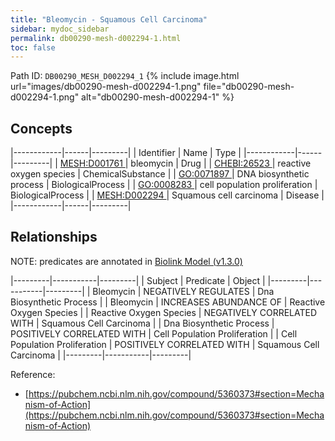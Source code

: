 ```yaml
---
title: "Bleomycin - Squamous Cell Carcinoma"
sidebar: mydoc_sidebar
permalink: db00290-mesh-d002294-1.html
toc: false 
---
```



Path ID: `DB00290_MESH_D002294_1`
{% include image.html url="images/db00290-mesh-d002294-1.png" file="db00290-mesh-d002294-1.png" alt="db00290-mesh-d002294-1" %}

## Concepts

|------------|------|---------|
| Identifier | Name | Type    |
|------------|------|---------|
| <a href="https://identifiers.org/MESH:D001761">MESH:D001761 </a> | bleomycin | Drug |
| <a href="https://identifiers.org/CHEBI:26523">CHEBI:26523 </a> | reactive oxygen species | ChemicalSubstance |
| <a href="https://identifiers.org/GO:0071897">GO:0071897 </a> | DNA biosynthetic process | BiologicalProcess |
| <a href="https://identifiers.org/GO:0008283">GO:0008283 </a> | cell population proliferation | BiologicalProcess |
| <a href="https://identifiers.org/MESH:D002294">MESH:D002294 </a> | Squamous cell carcinoma | Disease |
|------------|------|---------|

## Relationships


NOTE: predicates are annotated in <a href="https://github.com/biolink/biolink-model/releases/tag/v1.3.0">Biolink Model (v1.3.0)</a>

|---------|-----------|---------|
| Subject | Predicate | Object  |
|---------|-----------|---------|
| Bleomycin | NEGATIVELY REGULATES | Dna Biosynthetic Process |
| Bleomycin | INCREASES ABUNDANCE OF | Reactive Oxygen Species |
| Reactive Oxygen Species | NEGATIVELY CORRELATED WITH | Squamous Cell Carcinoma |
| Dna Biosynthetic Process | POSITIVELY CORRELATED WITH | Cell Population Proliferation |
| Cell Population Proliferation | POSITIVELY CORRELATED WITH | Squamous Cell Carcinoma |
|---------|-----------|---------|

Reference: 
  - [https://pubchem.ncbi.nlm.nih.gov/compound/5360373#section=Mechanism-of-Action](https://pubchem.ncbi.nlm.nih.gov/compound/5360373#section=Mechanism-of-Action)
